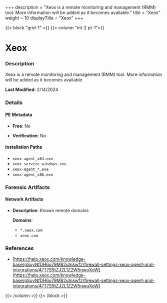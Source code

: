 +++
description = "Xeox is a remote monitoring and management (RMM) tool. More information will be added as it becomes available."
title = "Xeox"
weight = 10
displayTitle = "Xeox"
+++


{{< block "grid-1" >}}
{{< column "mt-2 pt-1">}}

# Xeox


### Description

Xeox is a remote monitoring and management (RMM) tool. More information will be added as it becomes available.



**Last Modified**: 2/14/2024

### Details


#### PE Metadata


- **Free**: No

- **Verification**: No




#### Installation Paths
- `xeox-agent_x64.exe`
- `xeox_service_windows.exe`
- `xeox-agent_*.exe`
- `xeox-agent_x86.exe`

### Forensic Artifacts




#### Network Artifacts

- **Description**: Known remote domains

  **Domains**:
    - `*.xeox.com`
    - `xeox.com`





### References
- [https://help.xeox.com/knowledge-base/gSuyNfDH6u79M82utnswf2/firewall-settings-xeox-agent-and-integrations/47T7S9tZJ2L1Z2W5gwuXoW](https://help.xeox.com/knowledge-base/gSuyNfDH6u79M82utnswf2/firewall-settings-xeox-agent-and-integrations/47T7S9tZJ2L1Z2W5gwuXoW)



{{< /column >}}
{{< /block >}}
